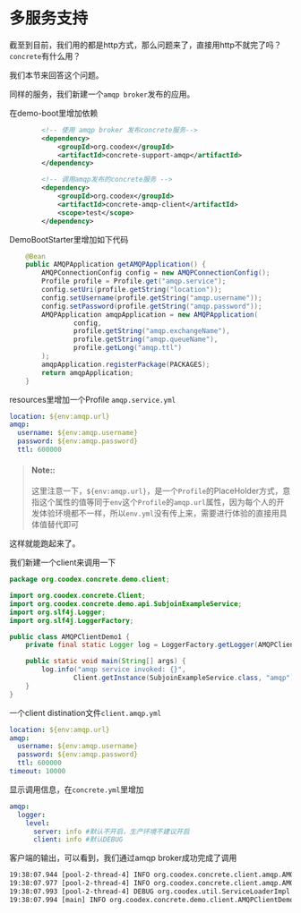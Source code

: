 # 多服务支持

截至到目前，我们用的都是http方式，那么问题来了，直接用http不就完了吗？`concrete`有什么用？

我们本节来回答这个问题。

同样的服务，我们新建一个`amqp broker`发布的应用。

在demo-boot里增加依赖

```xml
        <!-- 使用 amqp broker 发布concrete服务-->
        <dependency>
            <groupId>org.coodex</groupId>
            <artifactId>concrete-support-amqp</artifactId>
        </dependency>
```

```xml
        <!-- 调用amqp发布的concrete服务 -->
        <dependency>
            <groupId>org.coodex</groupId>
            <artifactId>concrete-amqp-client</artifactId>
            <scope>test</scope>
        </dependency>
```

DemoBootStarter里增加如下代码

```java
    @Bean
    public AMQPApplication getAMQPApplication() {
        AMQPConnectionConfig config = new AMQPConnectionConfig();
        Profile profile = Profile.get("amqp.service");
        config.setUri(profile.getString("location"));
        config.setUsername(profile.getString("amqp.username"));
        config.setPassword(profile.getString("amqp.password"));
        AMQPApplication amqpApplication = new AMQPApplication(
                config,
                profile.getString("amqp.exchangeName"),
                profile.getString("amqp.queueName"),
                profile.getLong("amqp.ttl")
        );
        amqpApplication.registerPackage(PACKAGES);
        return amqpApplication;
    }
```

resources里增加一个Profile `amqp.service.yml`

```yml
location: ${env:amqp.url}
amqp:
  username: ${env:amqp.username}
  password: ${env:amqp.password}
  ttl: 600000
```

> #### Note::
> 
> 这里注意一下，`${env:amqp.url}`，是一个`Profile`的PlaceHolder方式，意指这个属性的值等同于`env`这个`Profile`的`amqp.url`属性，因为每个人的开发体验环境都不一样，所以`env.yml`没有传上来，需要进行体验的直接用具体值替代即可

这样就能跑起来了。

我们新建一个client来调用一下

```java
package org.coodex.concrete.demo.client;

import org.coodex.concrete.Client;
import org.coodex.concrete.demo.api.SubjoinExampleService;
import org.slf4j.Logger;
import org.slf4j.LoggerFactory;

public class AMQPClientDemo1 {
    private final static Logger log = LoggerFactory.getLogger(AMQPClientDemo1.class);

    public static void main(String[] args) {
        log.info("amqp service invoked: {}",
                Client.getInstance(SubjoinExampleService.class, "amqp").add(11, 12));
    }
}

```

一个client distination文件`client.amqp.yml`

```yml
location: ${env:amqp.url}
amqp:
  username: ${env:amqp.username}
  password: ${env:amqp.password}
  ttl: 600000
timeout: 10000
```

显示调用信息，在`concrete.yml`里增加

```yml
amqp:
  logger:
    level:
      server: info #默认不开启，生产环境不建议开启
      client: info #默认DEBUG
```

客户端的输出，可以看到，我们通过amqp broker成功完成了调用

```txt
19:38:07.944 [pool-2-thread-4] INFO org.coodex.concrete.client.amqp.AMQPInvoker - consumerTag: amq.ctag-C7gK24ogDla6weALFzQ1cA, envelope: response.b86e7702bbac4bbcaf3d45e9388df9c4
19:38:07.977 [pool-2-thread-4] INFO org.coodex.concrete.client.amqp.AMQPInvoker - message received: {"content":23,"msgId":"e80a285309fb4144a2fe01116bdf2f5b","ok":true,"subjoin":{"CONCRETE-WARNINGS":"[{\"code\":105001,\"message\":\"11 + 12 太难了 >_< (demoErrorCodes)\"}]"}}
19:38:07.993 [pool-2-thread-4] DEBUG org.coodex.util.ServiceLoaderImpl - no ServiceProvider found for [org.coodex.concrete.client.WarningHandle], using default provider.
19:38:07.994 [main] INFO org.coodex.concrete.demo.client.AMQPClientDemo1 - amqp service invoked: 23
```
